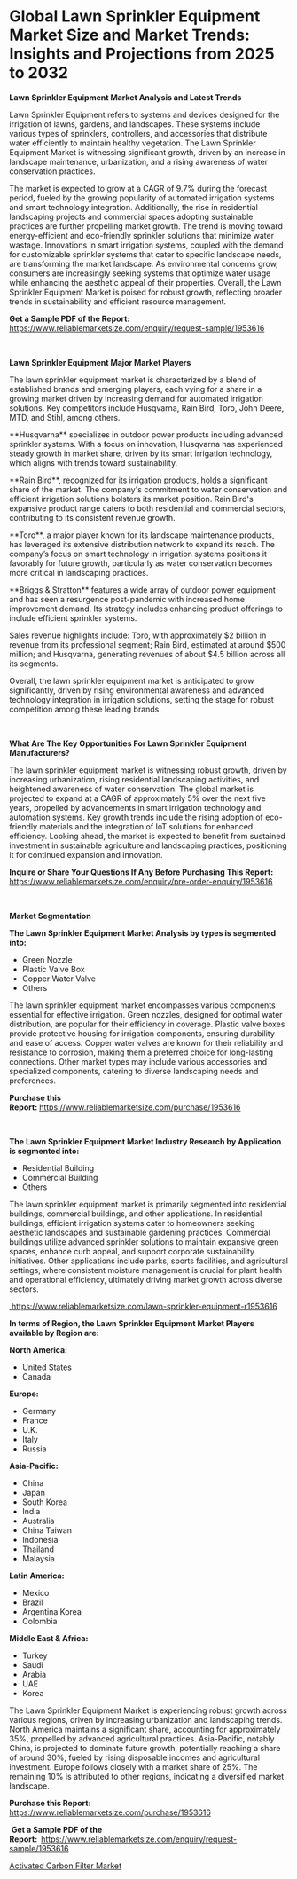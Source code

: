 <p><h1>Global Lawn Sprinkler Equipment Market Size and Market Trends: Insights and Projections from 2025 to 2032</h1></p><p><strong>Lawn Sprinkler Equipment Market Analysis and Latest Trends</strong></p>
<p><p>Lawn Sprinkler Equipment refers to systems and devices designed for the irrigation of lawns, gardens, and landscapes. These systems include various types of sprinklers, controllers, and accessories that distribute water efficiently to maintain healthy vegetation. The Lawn Sprinkler Equipment Market is witnessing significant growth, driven by an increase in landscape maintenance, urbanization, and a rising awareness of water conservation practices.</p><p>The market is expected to grow at a CAGR of 9.7% during the forecast period, fueled by the growing popularity of automated irrigation systems and smart technology integration. Additionally, the rise in residential landscaping projects and commercial spaces adopting sustainable practices are further propelling market growth. The trend is moving toward energy-efficient and eco-friendly sprinkler solutions that minimize water wastage. Innovations in smart irrigation systems, coupled with the demand for customizable sprinkler systems that cater to specific landscape needs, are transforming the market landscape. As environmental concerns grow, consumers are increasingly seeking systems that optimize water usage while enhancing the aesthetic appeal of their properties. Overall, the Lawn Sprinkler Equipment Market is poised for robust growth, reflecting broader trends in sustainability and efficient resource management.</p></p>
<p><strong>Get a Sample PDF of the Report:&nbsp;</strong> <a href="https://www.reliablemarketsize.com/enquiry/request-sample/1953616?utm_campaign=2625&utm_medium=2&utm_source=Github&utm_content=ia&utm_term=10042025&utm_id=lawn-sprinkler-equipment">https://www.reliablemarketsize.com/enquiry/request-sample/1953616</a></p>
<p>&nbsp;</p>
<p><strong>Lawn Sprinkler Equipment Major Market Players</strong></p>
<p><p>The lawn sprinkler equipment market is characterized by a blend of established brands and emerging players, each vying for a share in a growing market driven by increasing demand for automated irrigation solutions. Key competitors include Husqvarna, Rain Bird, Toro, John Deere, MTD, and Stihl, among others.</p><p>**Husqvarna** specializes in outdoor power products including advanced sprinkler systems. With a focus on innovation, Husqvarna has experienced steady growth in market share, driven by its smart irrigation technology, which aligns with trends toward sustainability.</p><p>**Rain Bird**, recognized for its irrigation products, holds a significant share of the market. The company's commitment to water conservation and efficient irrigation solutions bolsters its market position. Rain Bird's expansive product range caters to both residential and commercial sectors, contributing to its consistent revenue growth.</p><p>**Toro**, a major player known for its landscape maintenance products, has leveraged its extensive distribution network to expand its reach. The company’s focus on smart technology in irrigation systems positions it favorably for future growth, particularly as water conservation becomes more critical in landscaping practices.</p><p>**Briggs & Stratton** features a wide array of outdoor power equipment and has seen a resurgence post-pandemic with increased home improvement demand. Its strategy includes enhancing product offerings to include efficient sprinkler systems.</p><p>Sales revenue highlights include: Toro, with approximately $2 billion in revenue from its professional segment; Rain Bird, estimated at around $500 million; and Husqvarna, generating revenues of about $4.5 billion across all its segments.</p><p>Overall, the lawn sprinkler equipment market is anticipated to grow significantly, driven by rising environmental awareness and advanced technology integration in irrigation solutions, setting the stage for robust competition among these leading brands.</p></p>
<p>&nbsp;</p>
<p><strong>What Are The Key Opportunities For Lawn Sprinkler Equipment Manufacturers?</strong></p>
<p><p>The lawn sprinkler equipment market is witnessing robust growth, driven by increasing urbanization, rising residential landscaping activities, and heightened awareness of water conservation. The global market is projected to expand at a CAGR of approximately 5% over the next five years, propelled by advancements in smart irrigation technology and automation systems. Key growth trends include the rising adoption of eco-friendly materials and the integration of IoT solutions for enhanced efficiency. Looking ahead, the market is expected to benefit from sustained investment in sustainable agriculture and landscaping practices, positioning it for continued expansion and innovation.</p></p>
<p><strong>Inquire or Share Your Questions If Any Before Purchasing This Report:</strong> <a href="https://www.reliablemarketsize.com/enquiry/pre-order-enquiry/1953616?utm_campaign=2625&utm_medium=2&utm_source=Github&utm_content=ia&utm_term=10042025&utm_id=lawn-sprinkler-equipment">https://www.reliablemarketsize.com/enquiry/pre-order-enquiry/1953616</a></p>
<p>&nbsp;</p>
<p><strong>Market Segmentation</strong></p>
<p><strong>The Lawn Sprinkler Equipment Market Analysis by types is segmented into:</strong></p>
<p><ul><li>Green Nozzle</li><li>Plastic Valve Box</li><li>Copper Water Valve</li><li>Others</li></ul></p>
<p><p>The lawn sprinkler equipment market encompasses various components essential for effective irrigation. Green nozzles, designed for optimal water distribution, are popular for their efficiency in coverage. Plastic valve boxes provide protective housing for irrigation components, ensuring durability and ease of access. Copper water valves are known for their reliability and resistance to corrosion, making them a preferred choice for long-lasting connections. Other market types may include various accessories and specialized components, catering to diverse landscaping needs and preferences.</p></p>
<p><strong>Purchase this Report:&nbsp;</strong><a href="https://www.reliablemarketsize.com/purchase/1953616?utm_campaign=2625&utm_medium=2&utm_source=Github&utm_content=ia&utm_term=10042025&utm_id=lawn-sprinkler-equipment">https://www.reliablemarketsize.com/purchase/1953616</a></p>
<p>&nbsp;</p>
<p><strong>The Lawn Sprinkler Equipment Market Industry Research by Application is segmented into:</strong></p>
<p><ul><li>Residential Building</li><li>Commercial Building</li><li>Others</li></ul></p>
<p><p>The lawn sprinkler equipment market is primarily segmented into residential buildings, commercial buildings, and other applications. In residential buildings, efficient irrigation systems cater to homeowners seeking aesthetic landscapes and sustainable gardening practices. Commercial buildings utilize advanced sprinkler solutions to maintain expansive green spaces, enhance curb appeal, and support corporate sustainability initiatives. Other applications include parks, sports facilities, and agricultural settings, where consistent moisture management is crucial for plant health and operational efficiency, ultimately driving market growth across diverse sectors.</p></p>
<p><a href="https://www.reliablemarketsize.com/lawn-sprinkler-equipment-r1953616?utm_campaign=2625&utm_medium=2&utm_source=Github&utm_content=ia&utm_term=10042025&utm_id=lawn-sprinkler-equipment">&nbsp;https://www.reliablemarketsize.com/lawn-sprinkler-equipment-r1953616</a></p>
<p><strong>In terms of Region, the Lawn Sprinkler Equipment Market Players available by Region are:</strong></p>
<p>
    <p> <strong> North America: </strong>
        <ul>
            <li>United States</li>
            <li>Canada</li>
        </ul>
        </p> 
    <p> <strong> Europe: </strong>
        <ul>
            <li>Germany</li>
            <li>France</li>
            <li>U.K.</li>
            <li>Italy</li>
            <li>Russia</li>
        </ul>
        </p> 
    <p> <strong> Asia-Pacific: </strong>
        <ul>
            <li>China</li>
            <li>Japan</li>
            <li>South Korea</li>
            <li>India</li>
            <li>Australia</li>
            <li>China Taiwan</li>
            <li>Indonesia</li>
            <li>Thailand</li>
            <li>Malaysia</li>
        </ul>
        </p> 
    <p> <strong> Latin America: </strong>
        <ul>
            <li>Mexico</li>
            <li>Brazil</li>
            <li>Argentina Korea</li>
            <li>Colombia</li>
        </ul>
        </p> 
    <p> <strong> Middle East & Africa: </strong>
        <ul>
            <li>Turkey</li>
            <li>Saudi</li>
            <li>Arabia</li>
            <li>UAE</li>
            <li>Korea</li>
        </ul>
    </p>
    </p>
<p><p>The Lawn Sprinkler Equipment Market is experiencing robust growth across various regions, driven by increasing urbanization and landscaping trends. North America maintains a significant share, accounting for approximately 35%, propelled by advanced agricultural practices. Asia-Pacific, notably China, is projected to dominate future growth, potentially reaching a share of around 30%, fueled by rising disposable incomes and agricultural investment. Europe follows closely with a market share of 25%. The remaining 10% is attributed to other regions, indicating a diversified market landscape.</p></p>
<p><strong>Purchase this Report: </strong><a href="https://www.reliablemarketsize.com/purchase/1953616?utm_campaign=2625&utm_medium=2&utm_source=Github&utm_content=ia&utm_term=10042025&utm_id=lawn-sprinkler-equipment">https://www.reliablemarketsize.com/purchase/1953616</a></p>
<p>&nbsp;<strong>Get a Sample PDF of the Report:&nbsp;&nbsp;</strong><a href="https://www.reliablemarketsize.com/enquiry/request-sample/1953616?utm_campaign=2625&utm_medium=2&utm_source=Github&utm_content=ia&utm_term=10042025&utm_id=lawn-sprinkler-equipment">https://www.reliablemarketsize.com/enquiry/request-sample/1953616</a></p>
<p><strong></strong></p>
<p><p><a href="https://github.com/celpabembes/Market-Research-Report-List-1/blob/main/activated-carbon-filter-market.md?utm_campaign=2625&utm_medium=2&utm_source=Github&utm_content=ia&utm_term=10042025&utm_id=lawn-sprinkler-equipment">Activated Carbon Filter Market</a></p></p>